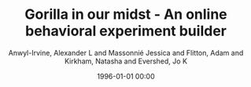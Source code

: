 ---
layout: post
title: Gorilla in our midst - An online behavioral experiment builder

date: 1996-01-01 00:00
author: Anwyl-Irvine, Alexander L and Massonnié Jessica and Flitton, Adam and Kirkham, Natasha and Evershed, Jo K
journal: Behavior research methods

year: 2020
---